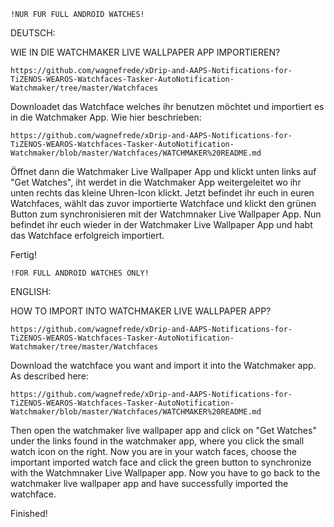 

    !NUR FÜR FULL ANDROID WATCHES!


DEUTSCH:

WIE IN DIE WATCHMAKER LIVE WALLPAPER APP IMPORTIEREN?

    https://github.com/wagnefrede/xDrip-and-AAPS-Notifications-for-TiZENOS-WEAROS-Watchfaces-Tasker-AutoNotification-Watchmaker/tree/master/Watchfaces

Downloadet das Watchface welches ihr benutzen möchtet und importiert es in die Watchmaker App. Wie hier beschrieben: 

    https://github.com/wagnefrede/xDrip-and-AAPS-Notifications-for-TiZENOS-WEAROS-Watchfaces-Tasker-AutoNotification-Watchmaker/blob/master/Watchfaces/WATCHMAKER%20README.md

Öffnet dann die Watchmaker Live Wallpaper App und klickt unten links auf "Get Watches", iht werdet in die Watchmaker App weitergeleitet wo ihr unten rechts das kleine Uhren-Icon klickt.
Jetzt befindet ihr euch in euren Watchfaces, wählt das zuvor importierte Watchface und klickt den grünen Button zum synchronisieren mit der Watchmnaker Live Wallpaper App.
Nun befindet ihr euch wieder in der Watchmaker Live Wallpaper App und habt das Watchface erfolgreich importiert.

Fertig!


    !FOR FULL ANDROID WATCHES ONLY!


ENGLISH:

HOW TO IMPORT INTO WATCHMAKER LIVE WALLPAPER APP?

    https://github.com/wagnefrede/xDrip-and-AAPS-Notifications-for-TiZENOS-WEAROS-Watchfaces-Tasker-AutoNotification-Watchmaker/tree/master/Watchfaces

Download the watchface you want and import it into the Watchmaker app. As described here:

    https://github.com/wagnefrede/xDrip-and-AAPS-Notifications-for-TiZENOS-WEAROS-Watchfaces-Tasker-AutoNotification-Watchmaker/blob/master/Watchfaces/WATCHMAKER%20README.md

Then open the watchmaker live wallpaper app and click on "Get Watches" under the links found in the watchmaker app, where you click the small watch icon on the right.
Now you are in your watch faces, choose the important imported watch face and click the green button to synchronize with the Watchmnaker Live Wallpaper app.
Now you have to go back to the watchmaker live wallpaper app and have successfully imported the watchface.

Finished!
